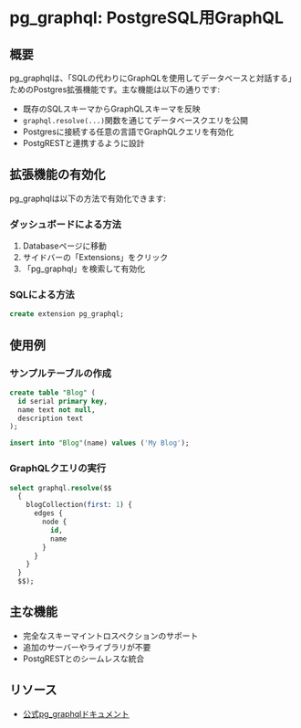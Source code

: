 # pg_graphql: PostgreSQL用GraphQL

## 概要
pg_graphqlは、「SQLの代わりにGraphQLを使用してデータベースと対話する」ためのPostgres拡張機能です。主な機能は以下の通りです:

- 既存のSQLスキーマからGraphQLスキーマを反映
- `graphql.resolve(...)`関数を通じてデータベースクエリを公開
- Postgresに接続する任意の言語でGraphQLクエリを有効化
- PostgRESTと連携するように設計

## 拡張機能の有効化
pg_graphqlは以下の方法で有効化できます:

### ダッシュボードによる方法
1. Databaseページに移動
2. サイドバーの「Extensions」をクリック
3. 「pg_graphql」を検索して有効化

### SQLによる方法
```sql
create extension pg_graphql;
```

## 使用例

### サンプルテーブルの作成
```sql
create table "Blog" (
  id serial primary key,
  name text not null,
  description text
);

insert into "Blog"(name) values ('My Blog');
```

### GraphQLクエリの実行
```sql
select graphql.resolve($$
  {
    blogCollection(first: 1) {
      edges {
        node {
          id,
          name
        }
      }
    }
  }
  $$);
```

## 主な機能
- 完全なスキーマイントロスペクションのサポート
- 追加のサーバーやライブラリが不要
- PostgRESTとのシームレスな統合

## リソース
- [公式pg_graphqlドキュメント](https://github.com/supabase/pg_graphql)
